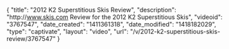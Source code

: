 {
    "title": "2012 K2 Superstitious Skis Review",
    "description": "http:\/\/www.skis.com Review for the 2012 K2 Superstitious Skis",
    "videoid": "3767547",
    "date_created": "1411361318",
    "date_modified": "1418182029",
    "type": "captivate",
    "layout": "video",
    "url": "\/v\/2012-k2-superstitious-skis-review\/3767547"
}